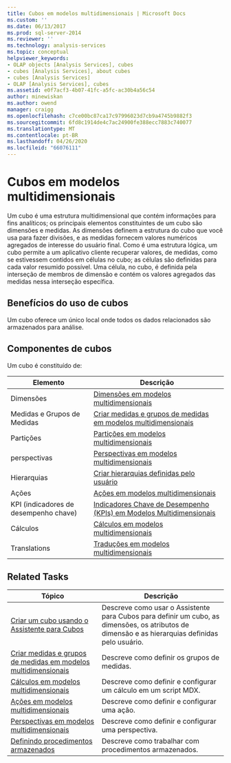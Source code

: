 ```yaml
---
title: Cubos em modelos multidimensionais | Microsoft Docs
ms.custom: ''
ms.date: 06/13/2017
ms.prod: sql-server-2014
ms.reviewer: ''
ms.technology: analysis-services
ms.topic: conceptual
helpviewer_keywords:
- OLAP objects [Analysis Services], cubes
- cubes [Analysis Services], about cubes
- cubes [Analysis Services]
- OLAP [Analysis Services], cubes
ms.assetid: e0f7acf3-4b07-41fc-a5fc-ac30b4a56c54
author: minewiskan
ms.author: owend
manager: craigg
ms.openlocfilehash: c7ce00bc87ca17c97996023d7cb9a4745b9882f3
ms.sourcegitcommit: 6fd8c1914de4c7ac24900fe388ecc7883c740077
ms.translationtype: MT
ms.contentlocale: pt-BR
ms.lasthandoff: 04/26/2020
ms.locfileid: "66076111"
---
```

# <a name="cubes-in-multidimensional-models"></a>Cubos em modelos multidimensionais
  Um cubo é uma estrutura multidimensional que contém informações para fins analíticos; os principais elementos constituintes de um cubo são dimensões e medidas. As dimensões definem a estrutura do cubo que você usa para fazer divisões, e as medidas fornecem valores numéricos agregados de interesse do usuário final. Como é uma estrutura lógica, um cubo permite a um aplicativo cliente recuperar valores, de medidas, como se estivessem contidos em células no cubo; as células são definidas para cada valor resumido possível. Uma célula, no cubo, é definida pela interseção de membros de dimensão e contém os valores agregados das medidas nessa interseção específica.  
  
## <a name="benefits-of-using-cubes"></a>Benefícios do uso de cubos  
 Um cubo oferece um único local onde todos os dados relacionados são armazenados para análise.  
  
## <a name="components-of-cubes"></a>Componentes de cubos  
 Um cubo é constituído de:  
  
|Elemento|Descrição|  
|-------------|-----------------|  
|Dimensões|[Dimensões em modelos multidimensionais](dimensions-in-multidimensional-models.md)|  
|Medidas e Grupos de Medidas|[Criar medidas e grupos de medidas em modelos multidimensionais](create-measures-and-measure-groups-in-multidimensional-models.md)|  
|Partições|[Partições em modelos multidimensionais](partitions-in-multidimensional-models.md)|  
|perspectivas|[Perspectivas em modelos multidimensionais](perspectives-in-multidimensional-models.md)|  
|Hierarquias|[Criar hierarquias definidas pelo usuário](user-defined-hierarchies-create.md)|  
|Ações|[Ações em modelos multidimensionais](actions-in-multidimensional-models.md)|  
|KPI (indicadores de desempenho chave)|[Indicadores Chave de Desempenho &#40;KPIs&#41; em Modelos Multidimensionais](key-performance-indicators-kpis-in-multidimensional-models.md)|  
|Cálculos|[Cálculos em modelos multidimensionais](calculations-in-multidimensional-models.md)|  
|Translations|[Traduções em modelos multidimensionais](translations-in-multidimensional-models-analysis-services.md)|  
  
## <a name="related-tasks"></a>Related Tasks  
  
|Tópico|Descrição|  
|-----------|-----------------|  
|[Criar um cubo usando o Assistente para Cubos](create-a-cube-using-the-cube-wizard.md)|Descreve como usar o Assistente para Cubos para definir um cubo, as dimensões, os atributos de dimensão e as hierarquias definidas pelo usuário.|  
|[Criar medidas e grupos de medidas em modelos multidimensionais](create-measures-and-measure-groups-in-multidimensional-models.md)|Descreve como definir os grupos de medidas.|  
|[Cálculos em modelos multidimensionais](calculations-in-multidimensional-models.md)|Descreve como definir e configurar um cálculo em um script MDX.|  
|[Ações em modelos multidimensionais](actions-in-multidimensional-models.md)|Descreve como definir e configurar uma ação.|  
|[Perspectivas em modelos multidimensionais](perspectives-in-multidimensional-models.md)|Descreve como definir e configurar uma perspectiva.|  
|[Definindo procedimentos armazenados](../multidimensional-models-extending-olap-stored-procedures/defining-stored-procedures.md)|Descreve como trabalhar com procedimentos armazenados.|  
  
  

